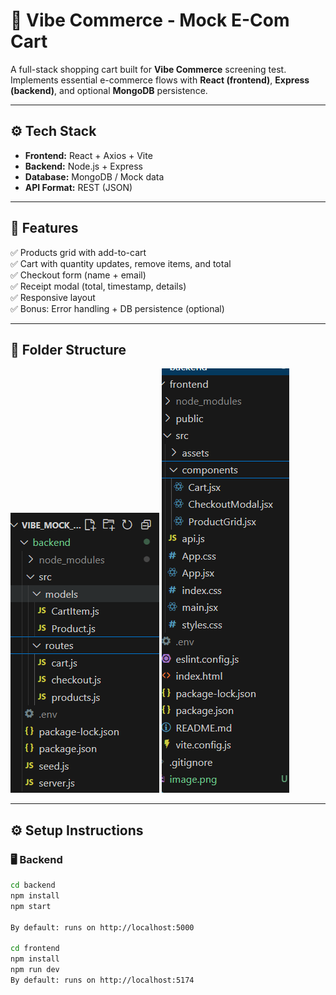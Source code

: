 # 🛒 Vibe Commerce - Mock E-Com Cart

A full-stack shopping cart built for **Vibe Commerce** screening test.  
Implements essential e-commerce flows with **React (frontend)**, **Express (backend)**, and optional **MongoDB** persistence.

---

## ⚙️ Tech Stack
- **Frontend:** React + Axios + Vite
- **Backend:** Node.js + Express
- **Database:** MongoDB / Mock data
- **API Format:** REST (JSON)

---

## 🚀 Features
✅ Products grid with add-to-cart  
✅ Cart with quantity updates, remove items, and total  
✅ Checkout form (name + email)  
✅ Receipt modal (total, timestamp, details)  
✅ Responsive layout  
✅ Bonus: Error handling + DB persistence (optional)

---

## 🧩 Folder Structure
![backend_structure](image.png)
![frontend structure](image-1.png)

---

## ⚙️ Setup Instructions

### 🖥️ Backend
```bash
cd backend
npm install
npm start

By default: runs on http://localhost:5000

cd frontend
npm install
npm run dev
By default: runs on http://localhost:5174
